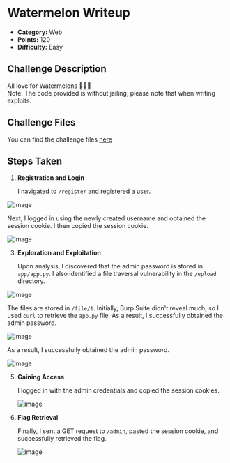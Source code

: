 # Watermelon Writeup

- **Category:** Web
- **Points:** 120
- **Difficulty:** Easy

## Challenge Description

All love for Watermelons 🍉🍉🍉  
Note: The code provided is without jailing, please note that when writing exploits.

## Challenge Files

You can find the challenge files [here](https://github.com/hanzalaghayasabbasi/BlackHat-MEA-2024-Qualifiers-Write-Ups/tree/main/Watermelon-src)

## Steps Taken

1. **Registration and Login**

   I navigated to `/register` and registered a user.
   
![image](https://github.com/user-attachments/assets/6b80c459-419c-41dc-8287-c62f437c7a09)

   Next, I logged in using the newly created username and obtained the session cookie. I then copied the session cookie.

   ![image](https://github.com/user-attachments/assets/a6802a2d-b197-482a-b340-8e8b508fb2cd)

3. **Exploration and Exploitation**

   Upon analysis, I discovered that the admin password is stored in `app/app.py`. I also identified a file traversal vulnerability in the `/upload` directory.
   
  ![image](https://github.com/user-attachments/assets/bde3eb53-e89b-4c97-b309-376d940057fd)

   The files are stored in `/file/1`. Initially, Burp Suite didn't reveal much, so I used `curl` to retrieve the `app.py` file. As a result, I successfully obtained the admin password.

   ![image](https://github.com/user-attachments/assets/23a06e81-05ee-45b8-ad8f-8b3978fc7528)

   As a result, I successfully obtained the admin password.

   ![image](https://github.com/user-attachments/assets/b354a35e-c8ad-4a1a-8d49-dacc891046b0)

5. **Gaining Access**

   I logged in with the admin credentials and copied the session cookies.

   ![image](https://github.com/user-attachments/assets/16972424-73a8-41b4-9a71-1d60b60e3e48)

7. **Flag Retrieval**

   Finally, I sent a GET request to `/admin`, pasted the session cookie, and successfully retrieved the flag.

   ![image](https://github.com/user-attachments/assets/4acf6005-ce59-4df5-b710-f2e95fa551d9)

   
